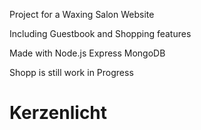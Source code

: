 Project for a Waxing Salon Website

Including Guestbook and Shopping features

Made with Node.js Express MongoDB

Shopp is still work in Progress


# Kerzenlicht
